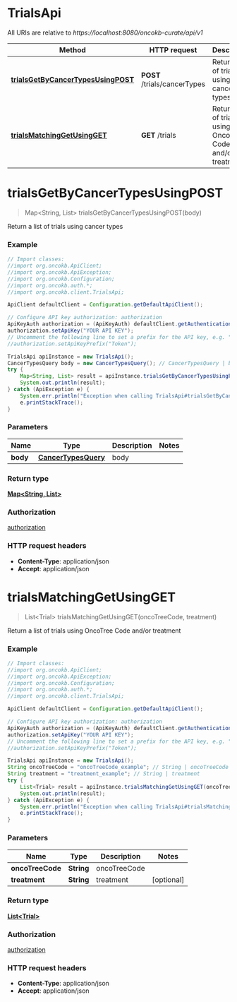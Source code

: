 # TrialsApi

All URIs are relative to *https://localhost:8080/oncokb-curate/api/v1*

Method | HTTP request | Description
------------- | ------------- | -------------
[**trialsGetByCancerTypesUsingPOST**](TrialsApi.md#trialsGetByCancerTypesUsingPOST) | **POST** /trials/cancerTypes | Return a list of trials using cancer types
[**trialsMatchingGetUsingGET**](TrialsApi.md#trialsMatchingGetUsingGET) | **GET** /trials | Return a list of trials using OncoTree Code and/or treatment


<a name="trialsGetByCancerTypesUsingPOST"></a>
# **trialsGetByCancerTypesUsingPOST**
> Map&lt;String, List&gt; trialsGetByCancerTypesUsingPOST(body)

Return a list of trials using cancer types

### Example
```java
// Import classes:
//import org.oncokb.ApiClient;
//import org.oncokb.ApiException;
//import org.oncokb.Configuration;
//import org.oncokb.auth.*;
//import org.oncokb.client.TrialsApi;

ApiClient defaultClient = Configuration.getDefaultApiClient();

// Configure API key authorization: authorization
ApiKeyAuth authorization = (ApiKeyAuth) defaultClient.getAuthentication("authorization");
authorization.setApiKey("YOUR API KEY");
// Uncomment the following line to set a prefix for the API key, e.g. "Token" (defaults to null)
//authorization.setApiKeyPrefix("Token");

TrialsApi apiInstance = new TrialsApi();
CancerTypesQuery body = new CancerTypesQuery(); // CancerTypesQuery | body
try {
    Map<String, List> result = apiInstance.trialsGetByCancerTypesUsingPOST(body);
    System.out.println(result);
} catch (ApiException e) {
    System.err.println("Exception when calling TrialsApi#trialsGetByCancerTypesUsingPOST");
    e.printStackTrace();
}
```

### Parameters

Name | Type | Description  | Notes
------------- | ------------- | ------------- | -------------
 **body** | [**CancerTypesQuery**](CancerTypesQuery.md)| body |

### Return type

[**Map&lt;String, List&gt;**](List.md)

### Authorization

[authorization](../README.md#authorization)

### HTTP request headers

 - **Content-Type**: application/json
 - **Accept**: application/json

<a name="trialsMatchingGetUsingGET"></a>
# **trialsMatchingGetUsingGET**
> List&lt;Trial&gt; trialsMatchingGetUsingGET(oncoTreeCode, treatment)

Return a list of trials using OncoTree Code and/or treatment

### Example
```java
// Import classes:
//import org.oncokb.ApiClient;
//import org.oncokb.ApiException;
//import org.oncokb.Configuration;
//import org.oncokb.auth.*;
//import org.oncokb.client.TrialsApi;

ApiClient defaultClient = Configuration.getDefaultApiClient();

// Configure API key authorization: authorization
ApiKeyAuth authorization = (ApiKeyAuth) defaultClient.getAuthentication("authorization");
authorization.setApiKey("YOUR API KEY");
// Uncomment the following line to set a prefix for the API key, e.g. "Token" (defaults to null)
//authorization.setApiKeyPrefix("Token");

TrialsApi apiInstance = new TrialsApi();
String oncoTreeCode = "oncoTreeCode_example"; // String | oncoTreeCode
String treatment = "treatment_example"; // String | treatment
try {
    List<Trial> result = apiInstance.trialsMatchingGetUsingGET(oncoTreeCode, treatment);
    System.out.println(result);
} catch (ApiException e) {
    System.err.println("Exception when calling TrialsApi#trialsMatchingGetUsingGET");
    e.printStackTrace();
}
```

### Parameters

Name | Type | Description  | Notes
------------- | ------------- | ------------- | -------------
 **oncoTreeCode** | **String**| oncoTreeCode |
 **treatment** | **String**| treatment | [optional]

### Return type

[**List&lt;Trial&gt;**](Trial.md)

### Authorization

[authorization](../README.md#authorization)

### HTTP request headers

 - **Content-Type**: application/json
 - **Accept**: application/json

